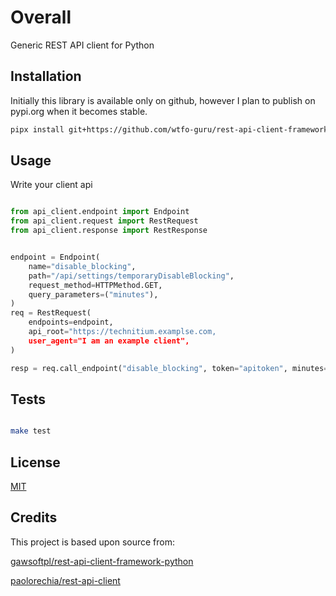 # Overall

Generic REST API client for Python

## Installation

Initially this library is available only on github, however I plan to publish on
pypi.org when it becomes stable.


```sh
pipx install git+https://github.com/wtfo-guru/rest-api-client-framework.git
```


## Usage

Write your client api

```python

from api_client.endpoint import Endpoint
from api_client.request import RestRequest
from api_client.response import RestResponse


endpoint = Endpoint(
    name="disable_blocking",
    path="/api/settings/temporaryDisableBlocking",
    request_method=HTTPMethod.GET,
    query_parameters=("minutes"),
)
req = RestRequest(
    endpoints=endpoint,
    api_root="https://technitium.examplse.com,
    user_agent="I am an example client",
)

resp = req.call_endpoint("disable_blocking", token="apitoken", minutes=5)
```


## Tests

```sh

make test
```

## License

[MIT](https://choosealicense.com/licenses/mit/)

## Credits

This project is based upon source from:

[gawsoftpl/rest-api-client-framework-python](https://github.com/gawsoftpl/rest-api-client-framework-python)

[paolorechia/rest-api-client](https://github.com/paolorechia/rest-api-client)
